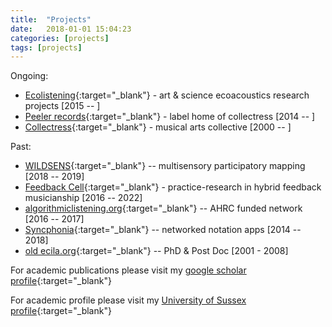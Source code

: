 ```yaml
---
title:  "Projects"
date:   2018-01-01 15:04:23
categories: [projects]
tags: [projects]
---
```



Ongoing:
- [Ecolistening](http://www.ecolistening.org/){:target="_blank"} - art & science ecoacoustics research projects [2015 -- ]
- [Peeler records](https://peelerrecords.bandcamp.com/){:target="_blank"} - label home of collectress [2014 -- ]
- [Collectress](http://collectress.co.uk/){:target="_blank"} - musical arts collective [2000 -- ]


Past:
- [WILDSENS](https://arcticresearch.wordpress.com/category/blogs-from-the-field/wildsens-mapping-the-wild/){:target="_blank"} --  multisensory participatory mapping [2018 -- 2019]
- [Feedback Cell](http://feedbackcell.info/){:target="_blank"} - practice-research in hybrid feedback musicianship [2016 -- 2022]
- [algorithmiclistening.org](http://algorithmiclistening.org/){:target="_blank"} -- AHRC funded network [2016 -- 2017]
- [Syncphonia](http://syncphonia.co.uk/){:target="_blank"} -- networked notation apps [2014 -- 2018]
- [old ecila.org](https://archive.ecila.org/index.html){:target="_blank"} -- PhD & Post Doc [2001 - 2008]


For academic publications please visit my [google scholar profile](https://scholar.google.co.uk/citations?hl=en&user=uvFGFagAAAAJ&sortby=pubdate&view_op=list_works&gmla=AJsN-F5aAnJwMktyfn6KQUQa97rXYiKGR-k6E-MMHbZuoaFUzG5iYE7aLbH871w2wuXAybU0hg6jIb0yD03ou66lAk64YyocanXrk2O8yOM5RaUG0QQnHa0){:target="_blank"}

For academic profile please visit my [University of Sussex profile](https://profiles.sussex.ac.uk/p127749-alice-eldridge/about){:target="_blank"}
